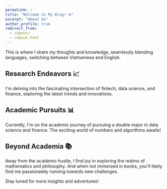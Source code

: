 ```yaml
---
permalink: /
title: "Welcome to My Blog! 🌐"
excerpt: "About me"
author_profile: true
redirect_from: 
  - /about/
  - /about.html
---
```


This is where I share my thoughts and knowledge, seamlessly blending languages, switching between Vietnamese and English.

## Research Endeavors 📈

I'm delving into the fascinating intersection of fintech, data science, and finance, exploring the latest trends and innovations.

## Academic Pursuits 📊

Currently, I'm on the academic journey of pursuing a double major in data science and finance. The exciting world of numbers and algorithms awaits!

## Beyond Academia 📚

Away from the academic hustle, I find joy in exploring the realms of mathematics and philosophy. And when not immersed in books, you'll likely find me passionately running towards new challenges.

Stay tuned for more insights and adventures!


